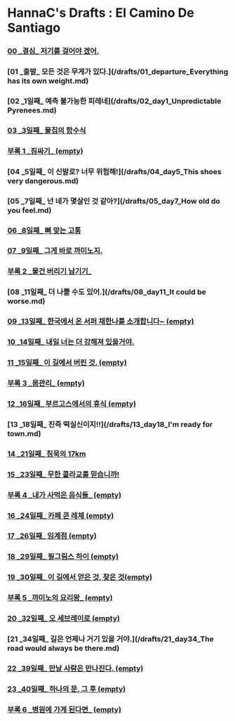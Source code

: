 # HannaC's Drafts : El Camino De Santiago

### [00 _결심\_ 저기를 걸어야 겠어.](/drafts/00_decision_going_to_walk_there.md)
### [01 _출발\_ 모든 것은 무게가 있다.](/drafts/01_departure_Everything has its own weight.md)
### [02 _1일째\_ 예측 불가능한 피레네](/drafts/02_day1_Unpredictable Pyrenees.md)
### [03 _3일째\_ 물집의 함수식](/drafts/03_day3_Function_blister.md)
### [부록 1 _짐싸기\_ (empty)]()
### [04 _5일째\_ 이 신발로? 너무 위험해!](/drafts/04_day5_This shoes very dangerous.md)
### [05 _7일째\_ 넌 네가 몇살인 것 같아?](/drafts/05_day7_How old do you feel.md)
### [06 _8일째\_ 뼈 맞는 고통](/drafts/06_day8_pain_of_bone_hit.md)
### [07 _9일째\_ 그게 바로 까미노지.](/drafts/07_day9_It's_Camino.md)
### [부록 2 _물건 버리기 남기기\_](/drafts/appendix_02.md)
### [08 _11일째\_ 더 나쁠 수도 있어.](/drafts/08_day11_It could be worse.md)
### [09 _13일째\_ 한국에서 온 서퍼 채한나를 소개합니다~ (empty)]()
### [10 _14일째\_ 내일 너는 더 강해져 있을거야.](/drafts/10_day14_tomorrow_you_will_be_stronger.md)
### [11 _15일째\_ 이 길에서 버린 것. (empty)]()
### [부록 3 _몸관리\_ (empty)]()
### [12 _16일째\_ 부르고스에서의 휴식 (empty)]()
### [13 _18일째\_ 진즉 떡실신이지!!](/drafts/13_day18_I'm ready for town.md)
### [14 _21일째\_ 침묵의 17km](/drafts/14_day21_silent_17km.md)
### [15 _23일째\_ 무한 콜라교를 믿습니까!](/drafts/15_day23_Infinite_Coke_Faith.md)
### [부록 4 _내가 사먹은 음식들\_ (empty)]()
### [16 _24일째\_ 카페 콘 레체 (empty)]()
### [17 _26일째\_ 임계점 (empty)]()
### [18 _29일째\_ 필그림스 하이 (empty)]()
### [19 _30일째\_ 이 길에서 얻은 것, 찾은 것(empty)]()
### [부록 5 _까미노의 요리왕\_ (empty)]()
### [20 _32일째\_ 오 세브레이로 (empty)]()
### [21 _34일째\_ 길은 언제나 거기 있을 거야.](/drafts/21_day34_The road would always be there.md)
### [22 _39일째\_ 만날 사람은 만나진다. (empty)]()
### [23 _40일째\_ 하나의 문, 그 후 (empty)]()
### [부록 6 _병원에 가게 된다면\_ (empty)]()
